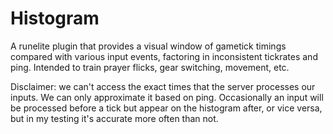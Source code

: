 # Histogram

A runelite plugin that provides a visual window of gametick timings compared with various input events, factoring in inconsistent tickrates and ping. Intended to train prayer flicks, gear switching, movement, etc.

Disclaimer: we can't access the exact times that the server processes our inputs. We can only approximate it based on ping. Occasionally an input will be processed before a tick but appear on the histogram after, or vice versa, but in my testing it's accurate more often than not.